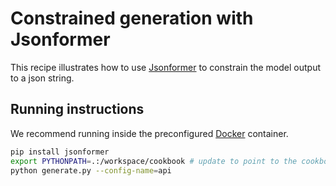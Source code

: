 # Constrained generation with Jsonformer

This recipe illustrates how to use [Jsonformer](https://github.com/1rgs/jsonformer) to constrain
the model output to a json string.

## Running instructions

We recommend running inside the preconfigured [Docker](https://github.com/fw-ai/cookbook/blob/main/recipes/docker/text/README.md) container.

```bash
pip install jsonformer
export PYTHONPATH=.:/workspace/cookbook # update to point to the cookbook repo root
python generate.py --config-name=api
```
